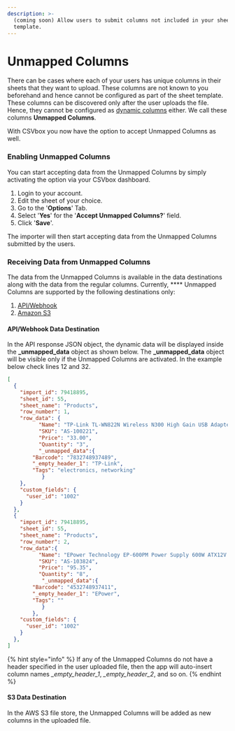 ```yaml
---
description: >-
  (coming soon) Allow users to submit columns not included in your sheet
  template.
---
```


# Unmapped Columns

There can be cases where each of your users has unique columns in their sheets that they want to upload. These columns are not known to you beforehand and hence cannot be configured as part of the sheet template. These columns can be discovered only after the user uploads the file. Hence, they cannot be configured as [dynamic columns](dynamic-columns.md#basic-installation) either. We call these columns **Unmapped Columns**.

With CSVbox you now have the option to accept Unmapped Columns as well.&#x20;

### Enabling Unmapped Columns

You can start accepting data from the Unmapped Columns by simply activating the option via your CSVbox dashboard.

1. Login to your account.
2. Edit the sheet of your choice.
3. Go to the '**Options**' Tab.
4. Select '**Yes**' for the '**Accept Unmapped Columns?**' field.
5. Click '**Save**'.

The importer will then start accepting data from the Unmapped Columns submitted by the users.

### **Receiving Data from Unmapped Columns**

The data from the Unmapped Columns is available in the data destinations along with the data from the regular columns. Currently, **** Unmapped Columns are supported by the following destinations only:

1. [API/Webhook](../destinations/#webhook)
2. [Amazon S3](../destinations/#amazon-s3)

#### API/Webhook Data Destination

In the API response JSON object, the dynamic data will be displayed inside the **\_unmapped\_data** object as shown below. The **\_unmapped\_data** object will be visible only if the Unmapped Columns are activated. In the example below check lines 12 and 32.

```json
[
  {
    "import_id": 79418895,
    "sheet_id": 55,
    "sheet_name": "Products",
    "row_number": 1,
    "row_data": {
          "Name": "TP-Link TL-WN822N Wireless N300 High Gain USB Adapter",
          "SKU": "AS-100221",
          "Price": "33.00",
          "Quantity": "3",
          "_unmapped_data":{
		"Barcode": "7832748937489",
		"_empty_header_1": "TP-Link",
		"Tags": "electronics, networking"
           }
    },
    "custom_fields": {
      "user_id": "1002"
    }
  },
  {
    "import_id": 79418895,
    "sheet_id": 55,
    "sheet_name": "Products",
    "row_number": 2,
    "row_data":{
          "Name": "EPower Technology EP-600PM Power Supply 600W ATX12V 2.3 Single 120mm Cooling Fan Bare",
          "SKU": "AS-103824",
          "Price": "95.35",
          "Quantity": "8",
           "_unmapped_data":{
		"Barcode": "4532748937411",
		"_empty_header_1": "EPower",
		"Tags": ""
           }
        },
    "custom_fields": {
      "user_id": "1002"
    }
  },
]

```

{% hint style="info" %}
If any of the Unmapped Columns do not have a header specified in the user uploaded file, then the app will auto-insert column names  _\_empty\_header\_1_, _\_empty\_header\_2_, and so on.
{% endhint %}

#### S3 Data Destination

In the AWS S3 file store, the Unmapped Columns will be added as new columns in the uploaded file.
